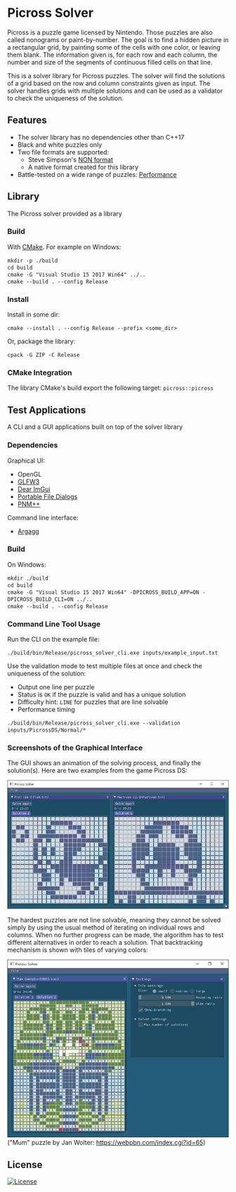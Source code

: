 Picross Solver
==============

Picross is a puzzle game licensed by Nintendo. Those puzzles are also called nonograms or
paint-by-number. The goal is to find a hidden picture in a rectangular grid, by painting
some of the cells with one color, or leaving them blank. The information given is, for
each row and each column, the number and size of the segments of continuous filled cells
on that line.

This is a solver library for Picross puzzles. The solver will find the solutions of a grid
based on the row and column constraints given as input. The solver handles grids with
multiple solutions and can be used as a validator to check the uniqueness of the
solution.

## Features

 - The solver library has no dependencies other than C++17
 - Black and white puzzles only
 - Two file formats are supported:
   - Steve Simpson's [NON format](doc/FILE_FORMAT_NON.md)
   - A native format created for this library
 - Battle-tested on a wide range of puzzles: [Performance](doc/PERF.md)

## Library

The Picross solver provided as a library

### Build

With [CMake](https://cmake.org/download/). For example on Windows:

```
mkdir -p ./build
cd build
cmake -G "Visual Studio 15 2017 Win64" ../..
cmake --build . --config Release
```

### Install

Install in some dir:

```
cmake --install . --config Release --prefix <some_dir>
```

Or, package the library:

```
cpack -G ZIP -C Release
```

### CMake Integration

The library CMake's build export the following target: `picross::picross`

## Test Applications

A CLI and a GUI applications built on top of the solver library

### Dependencies

Graphical UI:

* OpenGL
* [GLFW3](http://glfw.sf.net)
* [Dear ImGui](https://github.com/ocornut/imgui)
* [Portable File Dialogs](https://github.com/samhocevar/portable-file-dialogs)
* [PNM++](https://github.com/ToruNiina/pnm)

Command line interface:

* [Argagg](https://github.com/vietjtnguyen/argagg)

### Build

On Windows:

```
mkdir ./build
cd build
cmake -G "Visual Studio 15 2017 Win64" -DPICROSS_BUILD_APP=ON -DPICROSS_BUILD_CLI=ON ../..
cmake --build . --config Release
```

### Command Line Tool Usage

Run the CLI on the example file:

```
./build/bin/Release/picross_solver_cli.exe inputs/example_input.txt
```

Use the validation mode to test multiple files at once and check the uniqueness of the solution:
 - Output one line per puzzle
 - Status is `OK` if the puzzle is valid and has a unique solution
 - Difficulty hint: `LINE` for puzzles that are line solvable
 - Performance timing

```
./build/bin/Release/picross_solver_cli.exe --validation inputs/PicrossDS/Normal/*
```

### Screenshots of the Graphical Interface

The GUI shows an animation of the solving process, and finally the solution(s). Here are two examples
from the game Picross DS:

![Solution of the Fish and mushroom grids](./doc/img/grid-solutions-fish-and-mushroom.png)

The hardest puzzles are not line solvable, meaning they cannot be solved simply by using the usual
method of iterating on individual rows and columns. When no further progress can be made, the algorithm
has to test different alternatives in order to reach a solution. That backtracking mechanism
is shown with tiles of varying colors:

![Animation of a complex puzzle with backtracking](./doc/img/solver-animation-with-branching.png)
("Mum" puzzle by Jan Wolter: https://webpbn.com/index.cgi?id=65)

## License

[![License](http://img.shields.io/:license-mit-blue.svg?style=flat-square)](./LICENSE)


